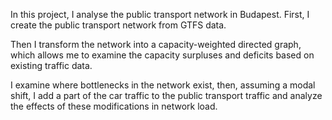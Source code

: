 In this project, I analyse the public transport network in Budapest.
First, I create the public transport network from GTFS data.

Then I transform the network into a capacity-weighted directed graph, which allows me to examine the capacity surpluses and deficits based on existing traffic data. 

I examine where bottlenecks in the network exist, then, assuming a modal shift, I add a part of the car traffic to the public transport traffic and analyze the effects of these 
modifications in network load.
